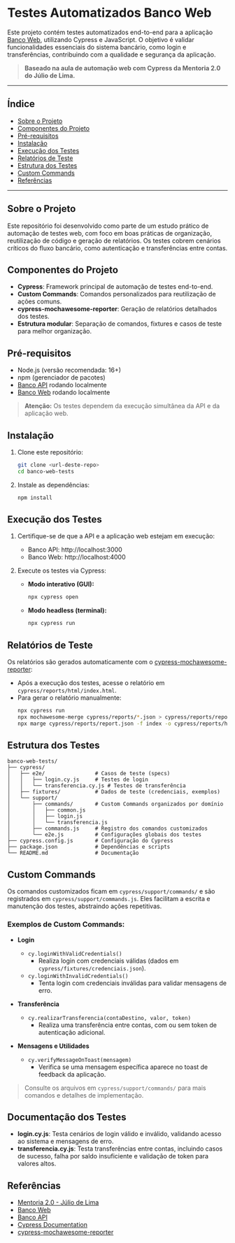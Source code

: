 # Testes Automatizados Banco Web

Este projeto contém testes automatizados end-to-end para a aplicação [Banco Web](https://github.com/juliodelimas/banco-web), utilizando Cypress e JavaScript. O objetivo é validar funcionalidades essenciais do sistema bancário, como login e transferências, contribuindo com a qualidade e segurança da aplicação.

> **Baseado na aula de automação web com Cypress da Mentoria 2.0 do Júlio de Lima.**

---

## Índice
- [Sobre o Projeto](#sobre-o-projeto)
- [Componentes do Projeto](#componentes-do-projeto)
- [Pré-requisitos](#pré-requisitos)
- [Instalação](#instalação)
- [Execução dos Testes](#execução-dos-testes)
- [Relatórios de Teste](#relatórios-de-teste)
- [Estrutura dos Testes](#estrutura-dos-testes)
- [Custom Commands](#custom-commands)
- [Referências](#referências)

---

## Sobre o Projeto

Este repositório foi desenvolvido como parte de um estudo prático de automação de testes web, com foco em boas práticas de organização, reutilização de código e geração de relatórios. Os testes cobrem cenários críticos do fluxo bancário, como autenticação e transferências entre contas.

## Componentes do Projeto

- **Cypress**: Framework principal de automação de testes end-to-end.
- **Custom Commands**: Comandos personalizados para reutilização de ações comuns.
- **cypress-mochawesome-reporter**: Geração de relatórios detalhados dos testes.
- **Estrutura modular**: Separação de comandos, fixtures e casos de teste para melhor organização.

## Pré-requisitos

- Node.js (versão recomendada: 16+)
- npm (gerenciador de pacotes)
- [Banco API](https://github.com/juliodelimas/banco-api) rodando localmente
- [Banco Web](https://github.com/juliodelimas/banco-web) rodando localmente

> **Atenção:** Os testes dependem da execução simultânea da API e da aplicação web.

## Instalação

1. Clone este repositório:
   ```bash
   git clone <url-deste-repo>
   cd banco-web-tests
   ```
2. Instale as dependências:
   ```bash
   npm install
   ```

## Execução dos Testes

1. Certifique-se de que a API e a aplicação web estejam em execução:
   - Banco API: http://localhost:3000
   - Banco Web: http://localhost:4000

2. Execute os testes via Cypress:
   - **Modo interativo (GUI):**
     ```bash
     npx cypress open
     ```
   - **Modo headless (terminal):**
     ```bash
     npx cypress run
     ```

## Relatórios de Teste

Os relatórios são gerados automaticamente com o [cypress-mochawesome-reporter](https://github.com/LironEr/cypress-mochawesome-reporter):

- Após a execução dos testes, acesse o relatório em `cypress/reports/html/index.html`.
- Para gerar o relatório manualmente:
  ```bash
  npx cypress run
  npx mochawesome-merge cypress/reports/*.json > cypress/reports/report.json
  npx marge cypress/reports/report.json -f index -o cypress/reports/html
  ```

## Estrutura dos Testes

```
banco-web-tests/
├── cypress/
│   ├── e2e/                # Casos de teste (specs)
│   │   ├── login.cy.js     # Testes de login
│   │   └── transferencia.cy.js # Testes de transferência
│   ├── fixtures/           # Dados de teste (credenciais, exemplos)
│   └── support/
│       ├── commands/       # Custom Commands organizados por domínio
│       │   ├── common.js
│       │   ├── login.js
│       │   └── transferencia.js
│       ├── commands.js     # Registro dos comandos customizados
│       └── e2e.js          # Configurações globais dos testes
├── cypress.config.js       # Configuração do Cypress
├── package.json            # Dependências e scripts
└── README.md               # Documentação
```

## Custom Commands

Os comandos customizados ficam em `cypress/support/commands/` e são registrados em `cypress/support/commands.js`. Eles facilitam a escrita e manutenção dos testes, abstraindo ações repetitivas.

### Exemplos de Custom Commands:

- **Login**
  - `cy.loginWithValidCredentials()`
    - Realiza login com credenciais válidas (dados em `cypress/fixtures/credenciais.json`).
  - `cy.loginWithInvalidCredentials()`
    - Tenta login com credenciais inválidas para validar mensagens de erro.

- **Transferência**
  - `cy.realizarTransferencia(contaDestino, valor, token)`
    - Realiza uma transferência entre contas, com ou sem token de autenticação adicional.

- **Mensagens e Utilidades**
  - `cy.verifyMessageOnToast(mensagem)`
    - Verifica se uma mensagem específica aparece no toast de feedback da aplicação.

> Consulte os arquivos em `cypress/support/commands/` para mais comandos e detalhes de implementação.

## Documentação dos Testes

- **login.cy.js**: Testa cenários de login válido e inválido, validando acesso ao sistema e mensagens de erro.
- **transferencia.cy.js**: Testa transferências entre contas, incluindo casos de sucesso, falha por saldo insuficiente e validação de token para valores altos.

## Referências
- [Mentoria 2.0 - Júlio de Lima](https://www.juliodelima.com.br/)
- [Banco Web](https://github.com/juliodelimas/banco-web)
- [Banco API](https://github.com/juliodelimas/banco-api)
- [Cypress Documentation](https://docs.cypress.io/)
- [cypress-mochawesome-reporter](https://github.com/LironEr/cypress-mochawesome-reporter) 